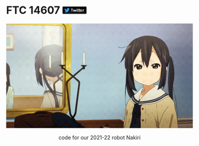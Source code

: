 # FTC 14607 [![twitter](./res/fixeddarktwitterlogo.png)](https://twitter.com/ftc14607)

![azusa gif](./res/azusa.gif)

<div align=center>code for our 2021-22 robot Nakiri</div>
